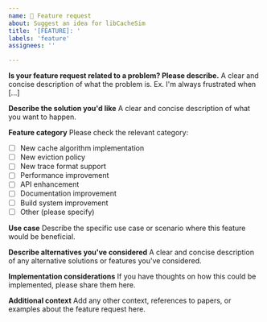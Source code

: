 ```yaml
---
name: 🚀 Feature request
about: Suggest an idea for libCacheSim
title: '[FEATURE]: '
labels: 'feature'
assignees: ''

---
```


**Is your feature request related to a problem? Please describe.**
A clear and concise description of what the problem is. Ex. I'm always frustrated when [...]

**Describe the solution you'd like**
A clear and concise description of what you want to happen.

**Feature category**
Please check the relevant category:
- [ ] New cache algorithm implementation
- [ ] New eviction policy
- [ ] New trace format support
- [ ] Performance improvement
- [ ] API enhancement
- [ ] Documentation improvement
- [ ] Build system improvement
- [ ] Other (please specify)

**Use case**
Describe the specific use case or scenario where this feature would be beneficial.

**Describe alternatives you've considered**
A clear and concise description of any alternative solutions or features you've considered.

**Implementation considerations**
If you have thoughts on how this could be implemented, please share them here.

**Additional context**
Add any other context, references to papers, or examples about the feature request here.
